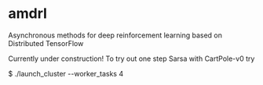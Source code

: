 # amdrl
Asynchronous methods for deep reinforcement learning based on Distributed TensorFlow

Currently under construction! To try out one step Sarsa with CartPole-v0 try

  $ ./launch_cluster --worker_tasks 4

